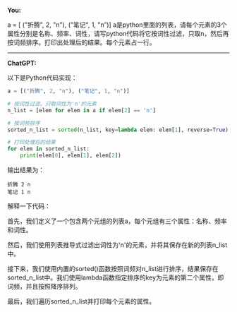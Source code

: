 **You:**

a = \[ ("折腾", 2, "n"), ("笔记", 1, "n”)\] a是python里面的列表，请每个元素的3个属性分别是名称、频率、词性，请写python代码将它按词性过滤，只取n，然后再按词频排序。打印出处理后的结果。每个元素占一行。

* * *

**ChatGPT:**

以下是Python代码实现：

```python
a = [("折腾", 2, "n"), ("笔记", 1, "n")]

# 按词性过滤，只取词性为'n'的元素
n_list = [elem for elem in a if elem[2] == 'n']

# 按词频排序
sorted_n_list = sorted(n_list, key=lambda elem: elem[1], reverse=True)

# 打印处理后的结果
for elem in sorted_n_list:
    print(elem[0], elem[1], elem[2])
```

输出结果为：

```
折腾 2 n
笔记 1 n
```

解释一下代码：

首先，我们定义了一个包含两个元组的列表a，每个元组有三个属性：名称、频率和词性。

然后，我们使用列表推导式过滤出词性为'n'的元素，并将其保存在新的列表n\_list中。

接下来，我们使用内置的sorted()函数按照词频对n\_list进行排序，结果保存在sorted\_n\_list中。我们使用lambda函数指定排序的key为元素的第二个属性，即词频，并且按照降序排列。

最后，我们遍历sorted\_n\_list并打印每个元素的属性。